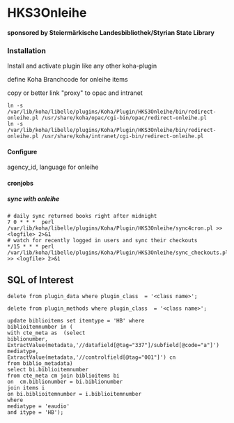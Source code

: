 # HKS3Onleihe

#### sponsored by Steiermärkische Landesbibliothek/Styrian State Library

### Installation

Install and activate plugin like any other koha-plugin

define Koha Branchcode for onleihe items

copy or better link "proxy" to opac and intranet
```
ln -s /var/lib/koha/libelle/plugins/Koha/Plugin/HKS3Onleihe/bin/redirect-onleihe.pl /usr/share/koha/opac/cgi-bin/opac/redirect-onleihe.pl
ln -s /var/lib/koha/libelle/plugins/Koha/Plugin/HKS3Onleihe/bin/redirect-onleihe.pl /usr/share/koha/intranet/cgi-bin/redirect-onleihe.pl
```

#### Configure

agency_id, language for onleihe 



#### cronjobs

##### sync with onleihe

```
# daily sync returned books right after midnight
7 0 * * *  perl /var/lib/koha/libelle/plugins/Koha/Plugin/HKS3Onleihe/sync4cron.pl >> <logfile> 2>&1
# watch for recently logged in users and sync their checkouts
*/15 * * * perl /var/lib/koha/libelle/plugins/Koha/Plugin/HKS3Onleihe/sync_checkouts.pl  >> <logfile> 2>&1
```

## SQL of Interest

```
delete from plugin_data where plugin_class  = '<class name>';

delete from plugin_methods where plugin_class  = '<class name>';
 
update biblioitems set itemtype = 'HB' where
biblioitemnumber in (
with cte_meta as  (select
biblionumber,
ExtractValue(metadata,'//datafield[@tag="337"]/subfield[@code="a"]') mediatype,             
ExtractValue(metadata,'//controlfield[@tag="001"]') cn
from biblio_metadata)
select bi.biblioitemnumber
from cte_meta cm join biblioitems bi
on  cm.biblionumber = bi.biblionumber
join items i
on bi.biblioitemnumber = i.biblioitemnumber
where
mediatype = 'eaudio'
and itype = 'HB');
```
